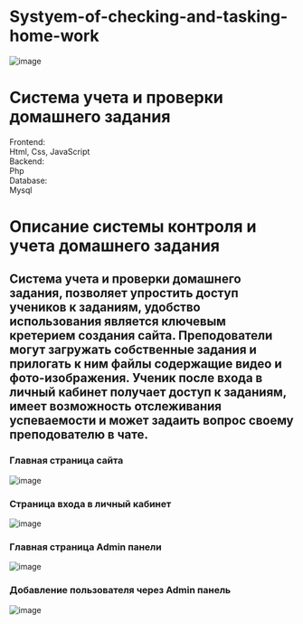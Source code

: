 # Systyem-of-checking-and-tasking-home-work
![image](https://github.com/user-attachments/assets/3f7cbec2-9833-41c1-bdf7-1b18be7aacf6)
<h1>Система учета и проверки домашнего задания</h1>

<p> Frontend: <br> 
Html, Css, JavaScript <br>
Backend:<br>
Php <br>
Database:<br>
Mysql
 </p>
<h1>Описание системы контроля и учета домашнего задания</h1>
<h2>Система учета и проверки домашнего задания, позволяет упростить доступ учеников к заданиям, удобство использования является ключевым кретерием создания сайта.
 Преподователи могут загружать собственные задания и прилогать к ним файлы содержащие видео и фото-изображения.
 Ученик после входа в личный кабинет получает доступ к заданиям, имеет возможность отслеживания успеваемости и может задаить вопрос своему преподователю в чате.

</h2>
<h3> Главная страница сайта</h3>

![image](https://github.com/user-attachments/assets/c3a1155d-5346-4d02-905d-eb353ba4cd58)

<h3>Страница входа в личный кабинет</h3>

![image](https://github.com/user-attachments/assets/8694e130-2566-4fd7-9ca2-1dc983f65a82)


<h3> Главная страница Admin панели</h3>

![image](https://github.com/user-attachments/assets/f7cb8817-e9f8-4618-a385-4ae3e4c884b8)



<h3> Добавление пользователя через Admin панель</h3>

![image](https://github.com/user-attachments/assets/270f3aac-f89a-4184-ae03-65889d2c0611)



